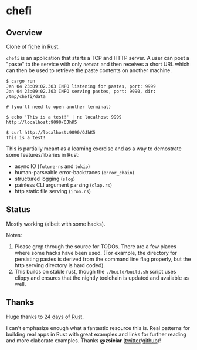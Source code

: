 # chefi

## Overview

Clone of [fiche](https://github.com/solusipse/fiche) in [Rust](https://rust-lang.org).

`chefi` is an application that starts a TCP and HTTP server.
A user can post a "paste" to the service with only `netcat` and
then receives a short URL which can then be used to retrieve the paste
contents on another machine.

```shell
$ cargo run
Jan 04 23:09:02.303 INFO listening for pastes, port: 9999
Jan 04 23:09:02.303 INFO serving pastes, port: 9090, dir: /tmp/chefi/data

# (you'll need to open another terminal)

$ echo 'This is a test!' | nc localhost 9999
http://localhost:9090/OJhK5

$ curl http://localhost:9090/OJhK5
This is a test!
```

This is partially meant as a learning exercise and as a way to demostrate some features/libaries in Rust:
* async IO (`future-rs` and `tokio`)
* human-parseable error-backtraces (`error_chain`)
* structured logging (`slog`)
* painless CLI argument parsing (`clap.rs`)
* http static file serving (`iron.rs`)

## Status

Mostly working (albeit with some hacks).

Notes:

1. Please grep through the source for TODOs. There are a few places where some hacks
have been used. (For example, the directory for persisting pastes is derived from the
command line flag properly, but the http serving directory is hard coded).
2. This builds on stable rust, though the `./build/build.sh` script uses clippy and
ensures that the nightly toolchain is updated and available as well.

## Thanks

Huge thanks to [24 days of Rust](https://siciarz.net/24-days-rust-conclusion-2016/).

I can't emphasize enough what a fantastic resource this is. Real patterns for
building real apps in Rust with great examples and links for further reading and
more elaborate examples. Thanks **@zsiciar** ([twitter](https://twitter.com/zsiciar)/[github](https://github.com/zsiciarz))!
